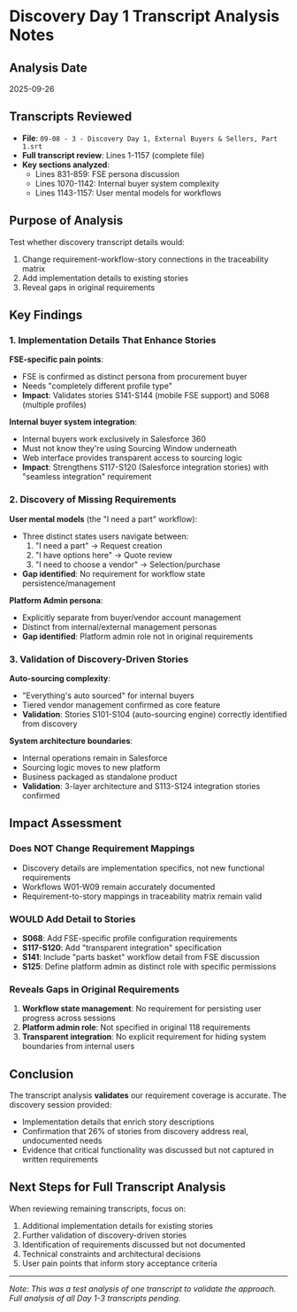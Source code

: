 # Discovery Day 1 Transcript Analysis Notes

## Analysis Date
2025-09-26

## Transcripts Reviewed
- **File**: `09-08 - 3 - Discovery Day 1, External Buyers & Sellers, Part 1.srt`
- **Full transcript review**: Lines 1-1157 (complete file)
- **Key sections analyzed**:
  - Lines 831-859: FSE persona discussion
  - Lines 1070-1142: Internal buyer system complexity
  - Lines 1143-1157: User mental models for workflows

## Purpose of Analysis
Test whether discovery transcript details would:
1. Change requirement-workflow-story connections in the traceability matrix
2. Add implementation details to existing stories
3. Reveal gaps in original requirements

## Key Findings

### 1. Implementation Details That Enhance Stories
**FSE-specific pain points**:
- FSE is confirmed as distinct persona from procurement buyer
- Needs "completely different profile type"
- **Impact**: Validates stories S141-S144 (mobile FSE support) and S068 (multiple profiles)

**Internal buyer system integration**:
- Internal buyers work exclusively in Salesforce 360
- Must not know they're using Sourcing Window underneath
- Web interface provides transparent access to sourcing logic
- **Impact**: Strengthens S117-S120 (Salesforce integration stories) with "seamless integration" requirement

### 2. Discovery of Missing Requirements
**User mental models** (the "I need a part" workflow):
- Three distinct states users navigate between:
  1. "I need a part" → Request creation
  2. "I have options here" → Quote review
  3. "I need to choose a vendor" → Selection/purchase
- **Gap identified**: No requirement for workflow state persistence/management

**Platform Admin persona**:
- Explicitly separate from buyer/vendor account management
- Distinct from internal/external management personas
- **Gap identified**: Platform admin role not in original requirements

### 3. Validation of Discovery-Driven Stories
**Auto-sourcing complexity**:
- "Everything's auto sourced" for internal buyers
- Tiered vendor management confirmed as core feature
- **Validation**: Stories S101-S104 (auto-sourcing engine) correctly identified from discovery

**System architecture boundaries**:
- Internal operations remain in Salesforce
- Sourcing logic moves to new platform
- Business packaged as standalone product
- **Validation**: 3-layer architecture and S113-S124 integration stories confirmed

## Impact Assessment

### Does NOT Change Requirement Mappings
- Discovery details are implementation specifics, not new functional requirements
- Workflows W01-W09 remain accurately documented
- Requirement-to-story mappings in traceability matrix remain valid

### WOULD Add Detail to Stories
- **S068**: Add FSE-specific profile configuration requirements
- **S117-S120**: Add "transparent integration" specification
- **S141**: Include "parts basket" workflow detail from FSE discussion
- **S125**: Define platform admin as distinct role with specific permissions

### Reveals Gaps in Original Requirements
1. **Workflow state management**: No requirement for persisting user progress across sessions
2. **Platform admin role**: Not specified in original 118 requirements
3. **Transparent integration**: No explicit requirement for hiding system boundaries from internal users

## Conclusion
The transcript analysis **validates** our requirement coverage is accurate. The discovery session provided:
- Implementation details that enrich story descriptions
- Confirmation that 26% of stories from discovery address real, undocumented needs
- Evidence that critical functionality was discussed but not captured in written requirements

## Next Steps for Full Transcript Analysis
When reviewing remaining transcripts, focus on:
1. Additional implementation details for existing stories
2. Further validation of discovery-driven stories
3. Identification of requirements discussed but not documented
4. Technical constraints and architectural decisions
5. User pain points that inform story acceptance criteria

---
*Note: This was a test analysis of one transcript to validate the approach. Full analysis of all Day 1-3 transcripts pending.*